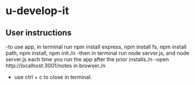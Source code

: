 # u-develop-it

## User instructions
-to use app, in terminal run npm install express, npm install fs, npm install path, npm install, npm init./n
-then in terminal run node server.js, and node server.js each time you run the app after the prior installs./n
-open http://localhost:3001/notes in browser./n
- use ctrl + c to close in terminal.
